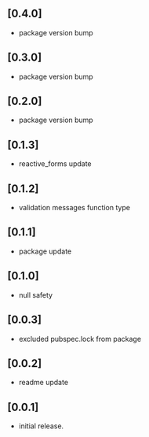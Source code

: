 ## [0.4.0]
* package version bump

## [0.3.0]
* package version bump

## [0.2.0]
* package version bump

## [0.1.3]
* reactive_forms update

## [0.1.2]
* validation messages function type

## [0.1.1]
* package update

## [0.1.0]
* null safety

## [0.0.3]
* excluded pubspec.lock from package

## [0.0.2]
* readme update

## [0.0.1]
* initial release.
